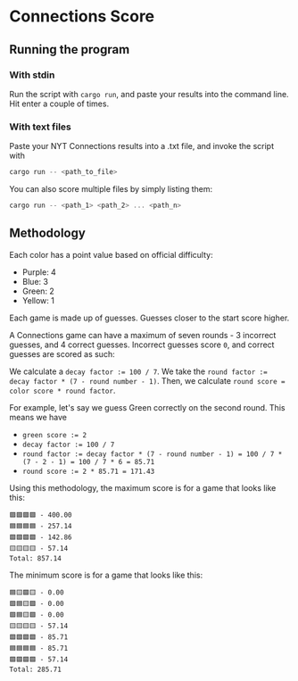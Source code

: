 # Connections Score

## Running the program
### With stdin
Run the script with `cargo run`, and paste your results into the command line. Hit enter a couple of times.


### With text files
Paste your NYT Connections results into a .txt file, and invoke the script with
```rust
cargo run -- <path_to_file>
```

You can also score multiple files by simply listing them:
```rust 
cargo run -- <path_1> <path_2> ... <path_n>
```

## Methodology
Each color has a point value based on official difficulty:
- Purple: 4
- Blue: 3
- Green: 2
- Yellow: 1

Each game is made up of guesses. Guesses closer to the start score higher.

A Connections game can have a maximum of seven rounds - 3 incorrect guesses, and 4 correct guesses.
Incorrect guesses score `0`, and correct guesses are scored as such:


We calculate a `decay factor := 100 / 7`.
We take the `round factor := decay factor * (7 - round number - 1)`.
Then, we calculate `round score = color score * round factor`.

For example, let's say we guess Green correctly on the second round. 
This means we have
- `green score := 2`
- `decay factor := 100 / 7`
- `round factor := decay factor * (7 - round number - 1) = 100 / 7 * (7 - 2 - 1) = 100 / 7 * 6 = 85.71`
- `round score := 2 * 85.71 = 171.43`

Using this methodology, the maximum score is for a game that looks like this:
```
🟪🟪🟪🟪 - 400.00
🟦🟦🟦🟦 - 257.14
🟩🟩🟩🟩 - 142.86
🟨🟨🟨🟨 - 57.14
Total: 857.14
```
The minimum score is for a game that looks like this:
```
🟦🟨🟪🟨 - 0.00
🟩🟦🟨🟪 - 0.00
🟩🟦🟨🟩 - 0.00
🟨🟨🟨🟨 - 57.14
🟩🟩🟩🟩 - 85.71
🟦🟦🟦🟦 - 85.71
🟪🟪🟪🟪 - 57.14
Total: 285.71
```
